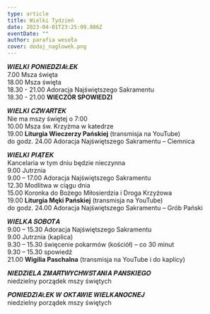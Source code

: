 ```yaml
---
type: article
title: Wielki Tydzień
date: 2023-04-01T23:25:09.886Z
eventDate: ""
author: parafia wesoła
cover: dodaj_naglowek.png
---
```

<!--StartFragment-->

𝑾𝑰𝑬𝑳𝑲𝑰 𝑷𝑶𝑵𝑰𝑬𝑫𝒁𝑰𝑨Ł𝑬𝑲\
7.00 Msza święta\
18.00 Msza święta\
18.30 - 21.00 Adoracja Najświętszego Sakramentu\
18.30 - 21.00 **WIECZÓR SPOWIEDZI**

[](<>)𝑾𝑰𝑬𝑳𝑲𝑰 𝑪𝒁𝑾𝑨𝑹𝑻𝑬𝑲\
Nie ma mszy świętej o 7:00\
10.00 Msza św. Krzyżma w katedrze\
19.00 **Liturgia Wieczerzy Pańskiej** (transmisja na YouTube)\
do godz. 24.00 Adoracja Najświętszego Sakramentu – Ciemnica

𝑾𝑰𝑬𝑳𝑲𝑰 𝑷𝑰𝑨̨𝑻𝑬𝑲\
Kancelaria w tym dniu będzie nieczynna\
9.00 Jutrznia\
9.00 – 17.00 Adoracja Najświętszego Sakramentu\
12.30 Modlitwa w ciągu dnia\
15.00 Koronka do Bożego Miłosierdzia i Droga Krzyżowa\
19.00 **Liturgia Męki Pańskiej** (transmisja na YouTube)\
do godz. 24.00 Adoracja Najświętszego Sakramentu – Grób Pański

𝑾𝑰𝑬𝑳𝑲𝑨 𝑺𝑶𝑩𝑶𝑻𝑨\
9.00 – 15.30 Adoracja Najświętszego Sakramentu\
9.00 Jutrznia (kaplica)\
9.30 – 15.30 święcenie pokarmów (kościół) – co 30 minut\
9.30 – 15.30 spowiedź\
21.00 **Wigilia Paschalna** (transmisja na YouTube i do kaplicy) 

𝑵𝑰𝑬𝑫𝒁𝑰𝑬𝑳𝑨 𝒁𝑴𝑨𝑹𝑻𝑾𝒀𝑪𝑯𝑾𝑺𝑻𝑨𝑵𝑰𝑨 𝑷𝑨𝑵́𝑺𝑲𝑰𝑬𝑮𝑶\
niedzielny porządek mszy świętych

𝑷𝑶𝑵𝑰𝑬𝑫𝒁𝑰𝑨Ł𝑬𝑲 𝑾 𝑶𝑲𝑻𝑨𝑾𝑰𝑬 𝑾𝑰𝑬𝑳𝑲𝑨𝑵𝑶𝑪𝑵𝑬𝑱\
niedzielny porządek mszy świętych

<!--EndFragment-->